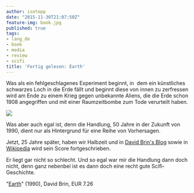 ```yaml
---
author: isotopp
date: "2015-11-30T21:07:50Z"
feature-img: book.jpg
published: true
tags:
- lang_de
- book
- media
- review
- scifi
title: 'Fertig gelesen: Earth'
---
```

Was als ein fehlgeschlagenes Experiment beginnt, in  dem ein künstliches schwarzes Loch in die Erde fällt und beginnt diese von innen zu zerfressen wird am Ende zu einem Krieg gegen unbekannte Aliens, die die Erde schon 1908 angegriffen und mit einer Raumzeitbombe zum Tode verurteilt haben.

![](https://blog.koehntopp.info/uploads/2015/11/earth.jpg)

Was aber auch egal ist, denn die Handlung, 50 Jahre in der Zukunft von 1990, dient nur als Hintergrund für eine Reihe von Vorhersagen.

Jetzt, 25 Jahre später, haben wir Halbzeit und in
[David Brin's Blog](http://earthbydavidbrin.pbworks.com/w/page/15607643/FrontPage) sowie in
[Wikipedia](https://en.wikipedia.org/wiki/Earth_%28Brin_novel%29#Predictions) wird sein Score fortgeschrieben.

Er liegt gar nicht so schlecht. Und so egal war mir die Handlung dann doch nicht, denn ganz nebenbei ist es dann doch eine recht gute Scifi-Geschichte.

"[Earth](https://www.amazon.de/dp/B002SXIEZA)" (1990), David Brin, EUR 7.26
